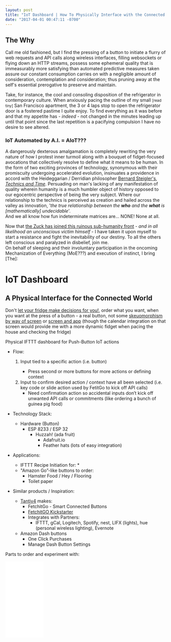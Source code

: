 ```yaml
---
layout: post
title: "IoT Dashboard | How To Physically Interface with the Connected World"
date: "2017-04-01 00:47:11 -0700"
---
```


## The Why  

Call me old fashioned, but I find the pressing of a button to initiate a flurry of web requests and API calls along wireless interfaces, filling websockets or flying down an HTTP streams, possess some ephemeral quality that is immeasurably more satisfying than automated predictive measures taken assure our constant consumption carries on with a negligible amount of consideration, contemplation and consideration; thus pruning away at the self's essential prerogative to preserve and maintain.  

Take, for instance, the cool and consoling disposition of the refrigerator in contemporary culture. When anxiously pacing the outline of my small <small>[read tiny]</small> San Francisco apartment, the 3 or 4 laps stop to open the refrigerator door is a fostered pastime I quite enjoy. To find everything as it was before and that my appetite has - _indeed_ - not changed in the minutes leading up until that point since the last repetition is a pacifying compulsion I have no desire to see altered.  

### IoT Automated by A.I. = AIoT???  

A dangerously dexterous amalgamation is completely rewriting the very nature of how I protest inner turmoil along with a bouquet of fidget-focused avocations that collectively resolve to define what it means to be human. In the form of two exciting provinces of technology, synonymous with their promiscuity undergoing accelerated evolution, insinuates a providence in accord with the Heideggarian / Derridian philosopher [Bernard Steigler's](https://en.wikipedia.org/wiki/Bernard_Stiegler), _[Technics and Time](https://www.google.com/url?sa=t&rct=j&q=&esrc=s&source=web&cd=7&ved=0ahUKEwjM-u_T8YLTAhUH7mMKHVGXC5IQFgg-MAY&url=https%3A%2F%2Fmonoskop.org%2Fimages%2F6%2F6f%2FStiegler_Bernard_Technics_and_Time_1_The_Fault_of_Epimetheus.pdf&usg=AFQjCNHN1TR2D9O640t3O9RnGxJ6yUiDWQ&sig2=w3XP-cSooLjbLebmcbDE0w&bvm=bv.151325232,d.cGc)_. Persuading on man's lacking of any manifestation of quality wherein humanity is a much humbler object of history opposed to our egocentric perspective of being the very subject. Where our relationship to the technics is perceived as creation and hailed across the valley as innovation, '_the true relationship between the **who** and the **what** is [mathematically] undecidable_'.  
And we all know how fun indeterminate matrices are... NONE! None at all.  

Now that [the Zuck has joined this ruinous sub-humanity front](https://www.facebook.com/zuck/posts/10102577175875681) - _and in all likelihood an unconscious victim himself_ - I have taken it upon myself to start a resistance and fight the inevitability of our destiny. To all the others left conscious and paralyzed in disbelief, join me.  
On behalf of sleeping and their involuntary participation in the oncoming Mechanization of Everything (MoE???) and execution of instinct, I bring [The]:  

# IoT Dashboard  
## A Physical Interface for the Connected World  

Don't [let your fridge make decisions for you!](http://www.standard.co.uk/news/techandgadgets/new-smart-fridge-orders-your-food-and-then-turns-on-the-oven-7306226.html), order what you want, when you want at the press of a button - a real button, not some [skeuomorphism by way of screen](http://www.marketwatch.com/story/your-refrigerator-will-soon-be-able-to-re-stock-itself-2016-01-12) or [screen and app](http://www.theverge.com/2016/1/5/10708380/samsung-family-hub-fridge-mastercard-app-groceries-ces-2016) (though the calendar integration on that screen would provide me with a more dynamic fidget when pacing the house and checking the fridge)

Physical IFTTT dashboard for Push-Button IoT actions

* Flow:
    1. Input tied to a specific action (i.e. button) <required>
        * Press second or more buttons for more actions or defining context <optional>
    2. Input to confirm desired action / context have all been selected (i.e. key code or slide action used by FetitGo to kick off API calls)
        * Need confirmation action so accidental inputs don’t kick off unwanted API calls or commitments (like ordering a bunch of guinea pig food)

* Technology Stack:
    * Hardware (Button)
        * ESP 8233 / ESP 32
            * Huzzah! (ada fruit)
                * Adafruit.io
                * Feather hats (lots of easy integration)

* Applications:
    * IFTTT Recipe Initiation for:
        *
    * "Amazon Go”-like buttons to order:
        * Hamster Food / Hey / Flooring
        * Toilet paper

* Similar products / Inspiration:
    * [Tantiv4](https://www.tantiv4.com) makes:
        * FetchitGo - Smart Connected Buttons
        * [FetchitGO Kickstarter](https://www.kickstarter.com/projects/tantiv4/fetchitgo-smart-iot-controller-that-remembers-all?ref=user_menu)
        * Integrates with Partners:
            * IFTTT, gCal, Logitech, Spotify, nest, LIFX (lights), hue (personal wireless lighting), Evernote
    * Amazon Dash buttons
        * One Click Purchases
        * Manage Dash Button Settings


Parts to order and experiment with:

<iframe style="width:120px;height:240px;" marginwidth="0" marginheight="0" scrolling="no" frameborder="0" src="//ws-na.amazon-adsystem.com/widgets/q?ServiceVersion=20070822&OneJS=1&Operation=GetAdHtml&MarketPlace=US&source=ac&ref=qf_sp_asin_til&ad_type=product_link&tracking_id=je0854-20&marketplace=amazon&region=US&placement=B01KW6YCIM&asins=B01KW6YCIM&linkId=931bb7b167839a81774fe7db0d3b2853&show_border=false&link_opens_in_new_window=false&price_color=333333&title_color=0066c0&bg_color=ffffff">  
</iframe>
